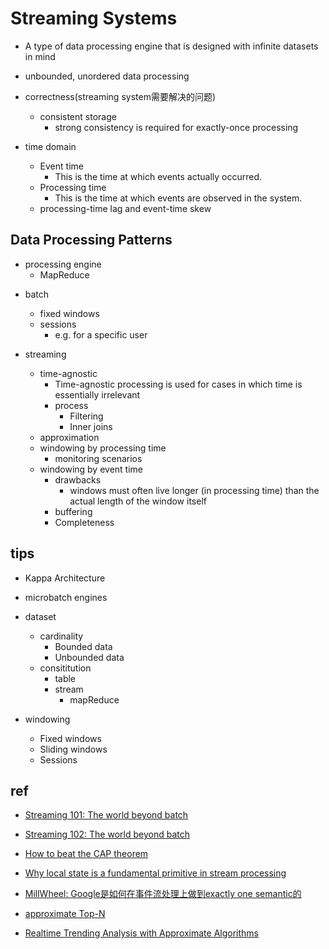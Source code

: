 # Streaming Systems
+ A type of data processing engine that is designed with infinite datasets in mind


+ unbounded, unordered data  processing

+ correctness(streaming system需要解决的问题)
    + consistent storage
        + strong consistency is required for exactly-once processing

+ time domain
    + Event time
        + This is the time at which events actually occurred.
    + Processing time
        + This is the time at which events are observed in the system.
    + processing-time lag and event-time skew 

## Data Processing Patterns
<!-- Bounded Data processing-->
+ processing engine
    + MapReduce

<!-- unbounded data processing -->
+ batch
    + fixed windows
    + sessions
        + e.g. for a specific user

+ streaming
    + time-agnostic
        + Time-agnostic processing is used for cases in which time is essentially irrelevant
        + process
            + Filtering
            + Inner joins
    + approximation
    + windowing by processing time
        + monitoring scenarios
    + windowing by event time
        + drawbacks
            + windows must often live longer (in processing time) than the actual length of the window itself
        + buffering
        + Completeness
## tips
+ Kappa Architecture


+ microbatch engines
+ dataset
    + cardinality
        + Bounded data
        + Unbounded data
    + consititution
        + table
        + stream
            + mapReduce
+ windowing
    + Fixed windows
    + Sliding windows
    + Sessions
## ref
+ [Streaming 101: The world beyond batch](https://www.oreilly.com/radar/the-world-beyond-batch-streaming-101/)
+ [Streaming 102: The world beyond batch](https://www.oreilly.com/radar/the-world-beyond-batch-streaming-102/)
+ [How to beat the CAP theorem](http://nathanmarz.com/blog/how-to-beat-the-cap-theorem.html)
+ [Why local state is a fundamental primitive in stream processing](https://www.oreilly.com/content/why-local-state-is-a-fundamental-primitive-in-stream-processing/)


+ [MillWheel: Google是如何在事件流处理上做到exactly one semantic的](https://zhuanlan.zhihu.com/p/30560148)


+ [approximate Top-N](https://www.databricks.com/blog/2015/01/28/introducing-streaming-k-means-in-spark-1-2.html)
+ [Realtime Trending Analysis with Approximate Algorithms](https://pkghosh.wordpress.com/2014/09/10/realtime-trending-analysis-with-approximate-algorithms/)